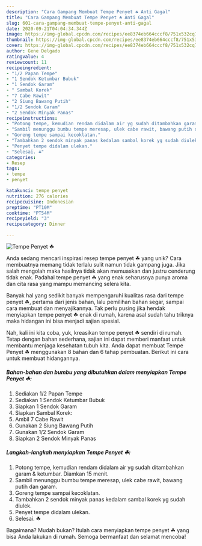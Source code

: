 ```yaml
---
description: "Cara Gampang Membuat Tempe Penyet ☘ Anti Gagal"
title: "Cara Gampang Membuat Tempe Penyet ☘ Anti Gagal"
slug: 601-cara-gampang-membuat-tempe-penyet-anti-gagal
date: 2020-09-21T04:04:34.344Z
image: https://img-global.cpcdn.com/recipes/ee8374eb664cccf8/751x532cq70/tempe-penyet-☘-foto-resep-utama.jpg
thumbnail: https://img-global.cpcdn.com/recipes/ee8374eb664cccf8/751x532cq70/tempe-penyet-☘-foto-resep-utama.jpg
cover: https://img-global.cpcdn.com/recipes/ee8374eb664cccf8/751x532cq70/tempe-penyet-☘-foto-resep-utama.jpg
author: Gene Delgado
ratingvalue: 4
reviewcount: 11
recipeingredient:
- "1/2 Papan Tempe"
- "1 Sendok Ketumbar Bubuk"
- "1 Sendok Garam"
- " Sambal Korek"
- "7 Cabe Rawit"
- "2 Siung Bawang Putih"
- "1/2 Sendok Garam"
- "2 Sendok Minyak Panas"
recipeinstructions:
- "Potong tempe, kemudian rendam didalam air yg sudah ditambahkan garam &amp; ketumbar. Diamkan 15 menit."
- "Sambil menunggu bumbu tempe meresap, ulek cabe rawit, bawang putih dan garam."
- "Goreng tempe sampai kecoklatan."
- "Tambahkan 2 sendok minyak panas kedalam sambal korek yg sudah diulek."
- "Penyet tempe didalam ulekan."
- "Selesai. ☘"
categories:
- Resep
tags:
- tempe
- penyet

katakunci: tempe penyet 
nutrition: 276 calories
recipecuisine: Indonesian
preptime: "PT10M"
cooktime: "PT54M"
recipeyield: "3"
recipecategory: Dinner

---
```



![Tempe Penyet ☘](https://img-global.cpcdn.com/recipes/ee8374eb664cccf8/751x532cq70/tempe-penyet-☘-foto-resep-utama.jpg)

Anda sedang mencari inspirasi resep tempe penyet ☘ yang unik? Cara membuatnya memang tidak terlalu sulit namun tidak gampang juga. Jika salah mengolah maka hasilnya tidak akan memuaskan dan justru cenderung tidak enak. Padahal tempe penyet ☘ yang enak seharusnya punya aroma dan cita rasa yang mampu memancing selera kita.

Banyak hal yang sedikit banyak mempengaruhi kualitas rasa dari tempe penyet ☘, pertama dari jenis bahan, lalu pemilihan bahan segar, sampai cara membuat dan menyajikannya. Tak perlu pusing jika hendak menyiapkan tempe penyet ☘ enak di rumah, karena asal sudah tahu triknya maka hidangan ini bisa menjadi sajian spesial.




Nah, kali ini kita coba, yuk, kreasikan tempe penyet ☘ sendiri di rumah. Tetap dengan bahan sederhana, sajian ini dapat memberi manfaat untuk membantu menjaga kesehatan tubuh kita. Anda dapat membuat Tempe Penyet ☘ menggunakan 8 bahan dan 6 tahap pembuatan. Berikut ini cara untuk membuat hidangannya.

<!--inarticleads1-->

##### Bahan-bahan dan bumbu yang dibutuhkan dalam menyiapkan Tempe Penyet ☘:

1. Sediakan 1/2 Papan Tempe
1. Sediakan 1 Sendok Ketumbar Bubuk
1. Siapkan 1 Sendok Garam
1. Siapkan  Sambal Korek:
1. Ambil 7 Cabe Rawit
1. Gunakan 2 Siung Bawang Putih
1. Gunakan 1/2 Sendok Garam
1. Siapkan 2 Sendok Minyak Panas




<!--inarticleads2-->

##### Langkah-langkah menyiapkan Tempe Penyet ☘:

1. Potong tempe, kemudian rendam didalam air yg sudah ditambahkan garam &amp; ketumbar. Diamkan 15 menit.
1. Sambil menunggu bumbu tempe meresap, ulek cabe rawit, bawang putih dan garam.
1. Goreng tempe sampai kecoklatan.
1. Tambahkan 2 sendok minyak panas kedalam sambal korek yg sudah diulek.
1. Penyet tempe didalam ulekan.
1. Selesai. ☘




Bagaimana? Mudah bukan? Itulah cara menyiapkan tempe penyet ☘ yang bisa Anda lakukan di rumah. Semoga bermanfaat dan selamat mencoba!
